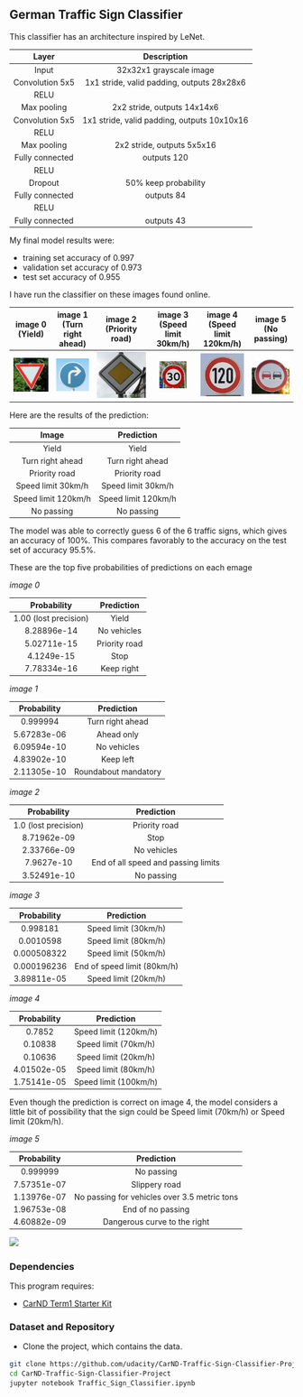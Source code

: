 [//]: # (Image References)
[train_hist]: ./writeup_images/train_hist.png 
[valid_hist]: ./writeup_images/valid_hist.png 
[test_hist]: ./writeup_images/test_hist.png
[augmented_hist]: ./writeup_images/augmented_hist.png

[original]: ./writeup_images/original.png "original image"
[gray]: ./writeup_images/gray.png "grayscale image"
[CLAHE]: ./writeup_images/CLAHE.png "CLAHE image"
[normalized]: ./writeup_images/normalized.png "normalized image"
[augmented1]: ./writeup_images/augmented1.png "augmented image 1"
[augmented2]: ./writeup_images/augmented2.png "augmented image 2"
[augmented3]: ./writeup_images/augmented3.png "augmented image 3"

[img0]: ./writeup_images/img0.jpg
[img1]: ./writeup_images/img1.jpg
[img2]: ./writeup_images/img2.jpg
[img3]: ./writeup_images/img3.jpg
[img4]: ./writeup_images/img4.jpg
[img5]: ./writeup_images/img5.jpg
[bar_chart]: ./writeup_images/bar_chart.png



## German Traffic Sign Classifier

This classifier has an architecture inspired by LeNet.

| Layer          		|     Description																	         					| 
|:----------------:|:---------------------------------------------:| 
| Input          		| 32x32x1 grayscale image  																					| 
| Convolution 5x5 	| 1x1 stride, valid padding, outputs 28x28x6 	  |
| RELU					        |																																															|
| Max pooling	    	| 2x2 stride,  outputs 14x14x6  																|
| Convolution 5x5	 | 1x1 stride, valid padding, outputs 10x10x16			|
| RELU					        |																																															|
| Max pooling	    	| 2x2 stride,  outputs 5x5x16   																|
| Fully connected		| outputs 120                                   |
| RELU					        |																																															|
| Dropout          | 50% keep probability                          |
| Fully connected		| outputs 84                                    |
| RELU					        |																																															|
| Fully connected		| outputs 43                                    |

My final model results were:
* training set accuracy of 0.997
* validation set accuracy of 0.973
* test set accuracy of 0.955

I have run the classifier on these images found online.

| image 0	(Yield) | image 1	(Turn right ahead) | image 2 (Priority road) | image 3	(Speed limit 30km/h) | image 4 (Speed limit 120km/h) | image 5 (No passing)		         |
|:-----------------:|:-----------------:|:-----------------:|:-----------------:|:-----------------:|:-----------------:| 
| ![alt text][img0] | ![alt text][img1] | ![alt text][img2] | ![alt text][img3] | ![alt text][img4] | ![alt text][img5] |

Here are the results of the prediction:

| Image			              |     Prediction	 					| 
|:---------------------:|:--------------------:| 
| Yield          		     | Yield   							    		| 
| Turn right ahead      | Turn right ahead 				|
| Priority road         | Priority road						  |
| Speed limit 30km/h    | Speed limit 30km/h			|
| Speed limit 120km/h   | Speed limit 120km/h 	|
| No passing            | No passing           | 


The model was able to correctly guess 6 of the 6 traffic signs, which gives an accuracy of 100%. This compares favorably to the accuracy on the test set of accuracy 95.5%.

These are the top five probabilities of predictions on each emage

*image 0*

| Probability         	|     Prediction	        					| 
|:--------------------:|:---------------------------:| 
| 1.00 (lost precision)| Yield   									| 
| 8.28896e-14 	        | No vehicles						| 
|	5.02711e-15 	        | Priority road						| 
|	4.1249e-15 	         | Stop						| 
|	7.78334e-16 	        | Keep right						| 

*image 1*

| Probability         	|     Prediction	        					| 
|:--------------------:|:---------------------------:| 
| 0.999994    | 	 Turn right ahead |
|	5.67283e-06 |	 Ahead only |
|	6.09594e-10 |	 No vehicles |
|	4.83902e-10 |	 Keep left |
| 2.11305e-10 |	 Roundabout mandatory |

*image 2*

| Probability         	|     Prediction	        					| 
|:--------------------:|:---------------------------:| 
| 1.0 (lost precision)  |   	 Priority road |
| 8.71962e-09 	|  Stop |
| 2.33766e-09 	|  No vehicles |
| 7.9627e-10 	 | End of all speed and passing limits |
| 3.52491e-10 	|  No passing |
  
*image 3*

| Probability         	|     Prediction	        					| 
|:--------------------:|:---------------------------:| 
| 0.998181    | 	 Speed limit (30km/h) |
| 0.0010598   | 	 Speed limit (80km/h) |
| 0.000508322 |   	 Speed limit (50km/h) |
| 0.000196236 |  	 End of speed limit (80km/h) |
| 3.89811e-05 | 	 Speed limit (20km/h) |
  

*image 4*

| Probability         	|     Prediction	        					| 
|:--------------------:|:---------------------------:| 
| 0.7852     |  	 Speed limit (120km/h)   |
|	0.10838    |  	 Speed limit (70km/h)   |
|	0.10636    |  	 Speed limit (20km/h)   |
|	4.01502e-05|  	 Speed limit (80km/h)   |
|	1.75141e-05|  	 Speed limit (100km/h)   |

Even though the prediction is correct on image 4, the model considers a little bit of possibility that the sign could be Speed limit (70km/h) or Speed limit (20km/h).

  
*image 5*

| Probability         	|     Prediction	        					| 
|:--------------------:|:---------------------------:| 
| 0.999999    | 	 No passing |
| 7.57351e-07 |	 Slippery road |
| 1.13976e-07 |	 No passing for vehicles over 3.5 metric tons |
| 1.96753e-08 |	 End of no passing |
| 4.60882e-09 |	 Dangerous curve to the right |

![][bar_chart]


### Dependencies
This program requires:

* [CarND Term1 Starter Kit](https://github.com/udacity/CarND-Term1-Starter-Kit)


### Dataset and Repository

* Clone the project, which contains the data.
```sh
git clone https://github.com/udacity/CarND-Traffic-Sign-Classifier-Project
cd CarND-Traffic-Sign-Classifier-Project
jupyter notebook Traffic_Sign_Classifier.ipynb
```
